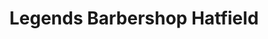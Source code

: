 ---
title: "Legends Barbershop Hatfield"
url: /pretoria/legends-barbershop-hatfield/
shop: Friseur
---